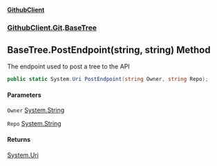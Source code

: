 #### [GithubClient](index 'index')
### [GithubClient.Git](GithubClient.Git 'GithubClient.Git').[BaseTree](GithubClient.Git.BaseTree 'GithubClient.Git.BaseTree')

## BaseTree.PostEndpoint(string, string) Method

The endpoint used to post a tree to the API

```csharp
public static System.Uri PostEndpoint(string Owner, string Repo);
```
#### Parameters

<a name='GithubClient.Git.BaseTree.PostEndpoint(string,string).Owner'></a>

`Owner` [System.String](https://docs.microsoft.com/en-us/dotnet/api/System.String 'System.String')

<a name='GithubClient.Git.BaseTree.PostEndpoint(string,string).Repo'></a>

`Repo` [System.String](https://docs.microsoft.com/en-us/dotnet/api/System.String 'System.String')

#### Returns
[System.Uri](https://docs.microsoft.com/en-us/dotnet/api/System.Uri 'System.Uri')